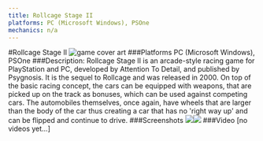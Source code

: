 ```yaml
---
title: Rollcage Stage II
platforms: PC (Microsoft Windows), PSOne
mechanics: n/a
---
```

#Rollcage Stage II
![game cover art](//images.igdb.com/igdb/image/upload/t_cover_big/kpo1wy2wcmn8nurugot4.jpg "Logo Title Text 1")
###Platforms
PC (Microsoft Windows), PSOne
###Description:
Rollcage Stage II is an arcade-style racing game for PlayStation and PC, developed by Attention To Detail, and published by Psygnosis. It is the sequel to Rollcage and was released in 2000. On top of the basic racing concept, the cars can be equipped with weapons, that are picked up on the track as bonuses, which can be used against competing cars. The automobiles themselves, once again, have wheels that are larger than the body of the car thus creating a car that has no 'right way up' and can be flipped and continue to drive.
###Screenshots
<a target="_blank" href="//images.igdb.com/igdb/image/upload/t_cover_big/ieuhhwrxim5xvr6bhari.jpg"><img src="//images.igdb.com/igdb/image/upload/t_thumb/ieuhhwrxim5xvr6bhari.jpg"/></a><a target="_blank" href="//images.igdb.com/igdb/image/upload/t_cover_big/le1aa46eqbftn71lrlis.jpg"><img src="//images.igdb.com/igdb/image/upload/t_thumb/le1aa46eqbftn71lrlis.jpg"/></a>
###Video
[no videos yet...]
